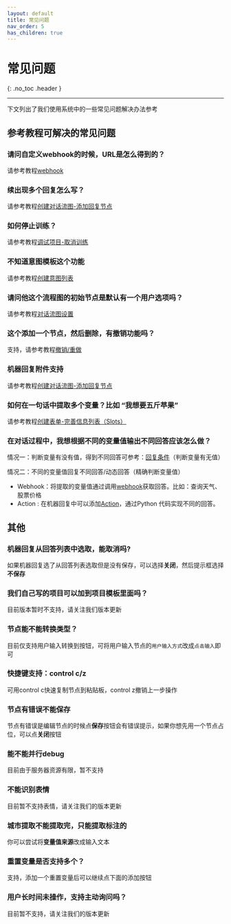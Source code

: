 ```yaml
---
layout: default
title: 常见问题
nav_order: 5
has_children: true
---
```


# 常见问题
{: .no_toc .header }

----
下文列出了我们使用系统中的一些常见问题解决办法参考

## 参考教程可解决的常见问题

### 请问自定义webhook的时候，URL是怎么得到的？

请参考教程[webhook](/docs/zh/tutorial/webhook/01-webhook/)

### 续出现多个回复怎么写？
请参考教程[创建对话流图-添加回复节点](/docs/zh/tutorial/flow/01-create-flow/#添加回复节点)

### 如何停止训练？
请参考教程[调试项目-取消训练](/docs/zh/tutorial/flow/03-train-project/#取消训练)

### 不知道意图模板这个功能
请参考教程[创建意图列表](/docs/zh/tutorial/node-template/user-global/)

### 请问他这个流程图的初始节点是默认有一个用户选项吗？
请参考教程[对话流图设置](/docs/zh/tutorial/setting/#对话流图设置)

### 这个添加一个节点，然后删除，有撤销功能吗？
支持，请参考教程[撤销/重做](/docs/zh/tutorial/setting/#对话流图设置)

### 机器回复附件支持
请参考教程[创建对话流图-添加回复节点](/docs/zh/tutorial/flow/01-create-flow/#回复节点添加附件)

### 如何在一句话中提取多个变量？比如 “我想要五斤苹果”

请参考教程[创建表单-完善信息列表（Slots）](/docs/zh/tutorial/flow/01-create-flow/#完善信息列表（Slots）)

### 在对话过程中，我想根据不同的变量值输出不同回答应该怎么做？

情况⼀：判断变量有没有值，得到不同回答可参考：[回复条件](/docs/zh/tutorial/setting/#配置机器人回复条件)（判断变量有⽆值）

情况⼆：不同的变量值回复不同回答/动态回答（精确判断变量值）

- Webhook：将提取的变量值通过调⽤[webhook](/docs/zh/tutorial/webhook/02-webhook/)获取回答。⽐如：查询天⽓、股票价格
- Action : 在机器回复中可以添加[Action](/docs/zh/tutorial/action/01-action)，通过Python 代码实现不同的回答。

## 其他

### 机器回复从回答列表中选取，能取消吗?
如果机器回复选了从回答列表选取但是没有保存，可以选择**关闭**，然后提示框选择**不保存**

### 我们自己写的项目可以加到项目模板里面吗？
目前版本暂时不支持，请关注我们版本更新

### 节点能不能转换类型？
目前仅支持用户输入转换到按钮，可将用户输入节点的`用户输入方式`改成`点击输入`即可

### 快捷键支持：control c/z

可用control c快速复制节点到粘贴板，control z撤销上一步操作

### 节点有错误不能保存
节点有错误是编辑节点的时候点**保存**按钮会有错误提示，如果你想先用一个节点占位，可以点**关闭**按钮

### 能不能并行debug
目前由于服务器资源有限，暂不支持

### 不能识别表情
目前暂不支持表情，请关注我们的版本更新

### 城市提取不能提取完，只能提取标注的
你可以尝试将**变量值来源**改成输入文本

### 重置变量是否支持多个？
支持，添加一个重置变量后可以继续点下面的添加按钮

### 用户长时间未操作，支持主动询问吗？
目前暂不支持，请关注我们的版本更新

